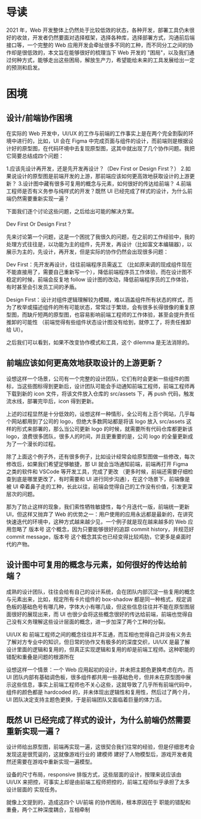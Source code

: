
# 导读

2021 年，Web 开发整体上仍然处于比较低效的状态，各种开发，部署工具仍未很好的收敛，开发者仍然要面对选择框架，选择各种库，选择部署方式，沟通前后端接口等，一个完整的 Web 应用开发会牵扯很多不同的工种，而不同分工之间的协作却是很低效的，本文旨在能够很好的梳理当下 Web 开发的 "困局"，以及我们通过何种方式，能够走出这些困局，解放生产力，希望能给未来的工具发展给出一定的预测和启发。

# 困境

## 设计/前端协作困境

在实际的 Web 开发中，UI/UX 的工作与前端的工作事实上是在两个完全割裂的环境中进行的，比如，UI 会在 Figma 中完成页面与组件的设计，而前端则是根据设计好的原型图，在代码环境中去复现原型图，这其中就出现了几个协作问题。我把它简要总结成四个问题：

1.应该先设计再开发，还是先开发再设计？（Dev First or Design First？）
2.如果说设计的原型图是前端开发的上游，那前端应该如何更高效地获取设计的上游更新？
3.设计图中藏有很多可复用的概念与元素，如何很好的传达给前端？
4.前端工程师是否有义务参与纯样式的开发？既然 UI 已经完成了样式的设计，为什么前端仍然需要重新实现一遍？

下面我们逐个讨论这些问题，之后给出可能的解决方案。

Dev First Or Design First？

先来讨论第一个问题，这是一个困扰了我很久的问题，在之前的工作经验中，我的处理方式往往是，以功能为主的组件，先开发，再设计（比如富文本编辑器），以展示为主的，先设计，再开发，但是实际的协作仍然会出现很多问题：

Dev First：先开发再设计，往往前端程序员需返工 （比如原来调的现成组件现在不能直接用了，需要自己重新写一个），降低前端程序员工作体验，而在设计图不稳定的时候，前端会反复地 follow 设计图的改动，降低前端程序员的工作体验，有时甚至会引发员工间的矛盾。

Design First：设计对组件逻辑理解较为模糊，难以涵盖组件所有状态的样式，而为了枚举或描述组件的所有可能状态，常常过于繁琐，会有很多长得很像的重复原型图，而缺斤短两的原型图，也容易影响前端工程师的工作体验，甚至会提升责任推卸的可能性 （前端觉得有些组件状态设计图没有给到，就停工了，将责任推卸给 UI）。

之后我们可以看到，如果不改变协作模式和工具，这个 dilemma 是无法消除的。

## 前端应该如何更高效地获取设计的上游更新？

设想这样一个场景，公司有一个完整的设计团队，它们有时会更新一些组件的图标，当这些图标得到更新后，设计团队可能会手动通知前端工程师，前端工程师再下载到新的 icon 文件，将该文件放入仓库的 src/assets 下，再 push 代码，触发流水线，部署完毕后，icon 得到更新。

上述的过程显然是十分低效的，设想这样一种情形，全公司有上百个网站，几乎每个网站都用到了公司的 logo，但绝大多数网站都是将该 logo 放入 src/assets 这样的形式来部署的，那么当公司更新 logo 的时候，就需要所有代码仓库都更新该 logo，浪费很多团队，很多人的时间，并且更重要的是，公司 logo 的全量更新成为了一个漫长的过程。

除了上面这个例子外，还有很多例子，比如设计经常会给原型图做一些修改，每次修改后，如果我们希望足够敏捷，那 UI 就会当场通知前端，前端再打开 Figma 之类的软件和 VSCode 等开发工具，完成了更改 （更多时候，前端还需要仔细检查到底是哪里更改了，有时需要和 UI 进行同步沟通），在这个场景下，前端像是被 UI 牵着鼻子走的工种，长此以往，前端会觉得自己的工作没有价值，引发更深层次的问题。

那为了防止这样的现象，我们索性牺牲敏捷性，每个月迭代一版，前端统一更新 UI，但这样又抛弃了 Web 的优势之一：用户使用的应用永远都是最新的，在讲究快速迭代的环境中，这种方式越来越少见，一个例子就是现在越来越多的 Web 应用忽略了 版本号 这个概念，因为只要能够很好的追踪 commit history，并规范好 commit message，版本号 这个概念其实也已经变得比较鸡肋，它更多是桌面时代的产物。

## 设计图中可复用的概念与元素，如何很好的传达给前端？

成熟的设计团队，往往会给有自己的设计系统，会在团队内部沉淀一些复用的概念与元素出来，比如，规定所有卡片组件的 box-shadow 都是同一种格式，规定调色板的基础色号有哪几种，字体大小有哪几级，但这些信息往往并不能在原型图层面很好的展现出来，而 UI 也很少会将这些概念很好的传达给前端，前端也觉得自己没有义务理解这些设计层面的概念，进一步加深了两个工种的分裂。

UI/UX 和 前端工程师之间的概念往往并不互通，而互相也觉得自己并没有义务去了解对方专业中的知识，但日常的协作又有极多的的深度交织，UI/UX 是最了解设计里面的逻辑和复用的，但真正实现逻辑和复用的却是前端工程师。这种职能的错配和重叠是问题的根源所在

设想这样一个情景：一个 Web 应用起初的设计，并未把主题色更换考虑在内，而 UI 团队内部有基础调色板，很多组件都共用一些基础色号，但并未在原型图中展示这些信息，事实上前端工程师也不关心这些，这就导致了几乎所有前端代码中，组件的颜色都是 hardcoded 的，并未体现出逻辑性和复用性，然后过了两个月，UI 团队决定支持主题色更换，于是前端团队又面临着巨量的体力活。

## 既然 UI 已经完成了样式的设计，为什么前端仍然需要重新实现一遍？

设计师给出原型图，前端再实现一遍，这很契合我们往常的经验，但是仔细思考会发现这是很荒诞的，这就像游戏行业的 建模师 建好了人物模型后，游戏开发者竟然还需要在游戏中重新实现一遍模型。

设备的尺寸布局，responsive 排版方式，这些层面的设计，按理来说应该由 UI/UX 来把控，可事实上却是由前端工程师把控的，前端工程师似乎承担了太多设计层面的 实现任务。

就像上文提到的，造成这四个 UI/前端 的协作困局，根本原因在于 职能的错配和重叠，两个工种深度耦合，互相牵制

